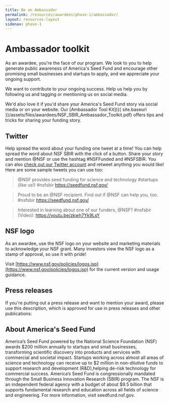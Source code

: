 ```yaml
---
title: Be an Ambassador
permalink: /resources/awardees/phase-1/ambassador/
layout: resources-layout
sidenav: phase-1
---
```


# Ambassador toolkit

As an awardee, you're the face of our program. We look to you to help generate public awareness of America's Seed Fund and encourage other promising small businesses and startups to apply, and we appreciate your ongoing support.

We want to contribute to your ongoing success. Help us help you by following us and tagging or mentioning us on social media.

We'd also love it if you'd share your America's Seed Fund story via social media or on your website. Our [Ambassador Tool Kit]({{ site.baseurl }}/assets/files/awardees/NSF_SBIR_Ambassador_Toolkit.pdf) offers tips and tricks for sharing your funding story.

## Twitter

Help spread the word about your funding one tweet at a time! You can help spread the word about NSF SBIR with the click of a button. Share your story and mention @NSF or use the hashtag #NSFFunded and #NSFSBIR. You can also [check out our Twitter account](https://twitter.com/NSF) and retweet anything you would like! Here are some sample tweets you can use too:  

> @NSF provides seed funding for science and technology #startups (like us!) #nsfsbir https://seedfund.nsf.gov/


> Proud to be an @NSF recipient. Find out if @NSF can help you, too. #nsfsbir https://seedfund.nsf.gov/


> Interested in learning about one of our funders, @NSF? #nsfsbir (Video): https://youtu.be/zkwh7Yk9LsY


## NSF logo

As an awardee, use the NSF logo on your website and marketing materials to acknowledge your NSF grant. Many investors view the NSF logo as a stamp of approval, so use it with pride!

Visit [https://www.nsf.gov/policies/logos.jsp](https://www.nsf.gov/policies/logos.jsp) for the current version and usage guidance.

## Press releases
If you're putting out a press release and want to mention your award, please use this description, which is approved for use in press releases and other publications:

## About America's Seed Fund
America’s Seed Fund powered by the National Science Foundation (NSF) awards $200 million annually to startups and small businesses, transforming scientific discovery into products and services with commercial and societal impact. Startups working across almost all areas of science and technology can receive up to $2 million in non-dilutive funds to support research and development (R&D),helping de-risk technology for commercial success. America’s Seed Fund is congressionally mandated through the Small Business Innovation Research (SBIR) program. The NSF is an independent federal agency with a budget of about $9.5 billion that supports fundamental research and education across all fields of science and engineering. For more information, visit seedfund.nsf.gov.
